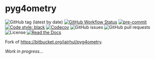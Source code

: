 # pyg4ometry

![GitHub tag (latest by date)](https://img.shields.io/github/v/tag/gipert/pyg4ometry?logo=git)
[![GitHub Workflow Status](https://img.shields.io/github/workflow/status/gipert/pyg4ometry/pyg4ometry/main?label=main%20branch&logo=github)](https://github.com/gipert/pyg4ometry/actions)
[![pre-commit](https://img.shields.io/badge/pre--commit-enabled-brightgreen?logo=pre-commit&logoColor=white)](https://github.com/pre-commit/pre-commit)
[![Code style: black](https://img.shields.io/badge/code%20style-black-000000.svg)](https://github.com/psf/black)
[![Codecov](https://img.shields.io/codecov/c/github/gipert/pyg4ometry?logo=codecov)](https://app.codecov.io/gh/gipert/pyg4ometry)
![GitHub issues](https://img.shields.io/github/issues/gipert/pyg4ometry?logo=github)
![GitHub pull requests](https://img.shields.io/github/issues-pr/gipert/pyg4ometry?logo=github)
![License](https://img.shields.io/github/license/gipert/pyg4ometry)
[![Read the Docs](https://img.shields.io/readthedocs/pyg4ometry?logo=readthedocs)](https://pyg4ometry.readthedocs.io)

Fork of https://bitbucket.org/jairhul/pyg4ometry.

*Work in progress...*

